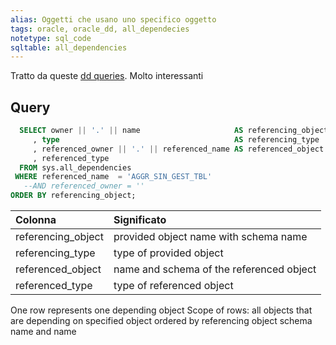 ```yaml
---
alias: Oggetti che usano uno specifico oggetto
tags: oracle, oracle_dd, all_dependecies
notetype: sql_code
sqltable: all_dependencies
---
```


Tratto da queste [dd queries](https://dataedo.com/kb/query/oracle). Molto interessanti

## Query

```sql
  SELECT owner || '.' || name                     AS referencing_object
     , type                                       AS referencing_type
     , referenced_owner || '.' || referenced_name AS referenced_object
     , referenced_type
  FROM sys.all_dependencies
 WHERE referenced_name  = 'AGGR_SIN_GEST_TBL'
   --AND referenced_owner = ''
ORDER BY referencing_object;
```


| Colonna | Significato |
|:--- |:--- |
| referencing_object | provided object name with schema name |
| referencing_type | type of provided object |
| referenced_object | name and schema of the referenced object |
| referenced_type | type of referenced object |

One row represents one depending object
Scope of rows: all objects that are depending on specified object ordered by referencing object schema name and name
